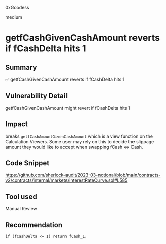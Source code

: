 0xGoodess

medium

# getfCashGivenCashAmount reverts if fCashDelta hits 1

## Summary
✅ getfCashGivenCashAmount reverts if fCashDelta hits 1

## Vulnerability Detail
getfCashGivenCashAmount might revert if fCashDelta hits 1

## Impact
breaks `getfCashAmountGivenCashAmount` which is a view function on the Calculation Viewers. Some user may rely on this to decide the slippage amount they would like to accept when swapping fCash <=> Cash.

## Code Snippet
https://github.com/sherlock-audit/2023-03-notional/blob/main/contracts-v2/contracts/internal/markets/InterestRateCurve.sol#L585

## Tool used

Manual Review

## Recommendation
```solidity
if (fCashDelta <= 1) return fCash_1;
```